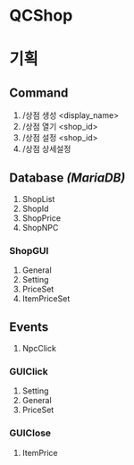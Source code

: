 # QCShop


# **기획**

## **Command**

1. /상점 생성 <display_name>
2. /상점 열기 <shop_id>
3. /상점 설정 <shop_id>
4. /상점 상세설정 <obj>
 

## **Database** *(MariaDB)*

1. ShopList
2. ShopId
3. ShopPrice
4. ShopNPC
### ShopGUI
  1. General
  2. Setting
  3. PriceSet
  4. ItemPriceSet



## **Events**

 1. NpcClick
### GUIClick
   1. Setting
   2. General
   3. PriceSet
### GUIClose
   1. ItemPrice
